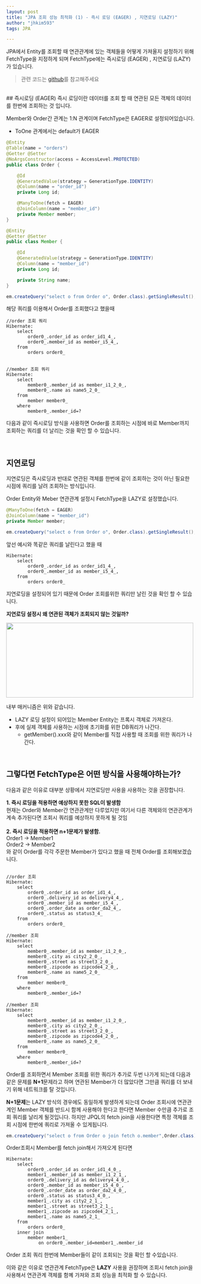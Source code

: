 ```yaml
---
layout: post
title: "JPA 조회 성능 최적화 (1) - 즉시 로딩 (EAGER) , 지연로딩 (LAZY)"
author: "jhkim593"
tags: JPA

---
```

JPA에서 Entity를 조회할 때 연관관계에 있는 객체들을 어떻게 가져올지 설정하기 위해 FetchType을 지정하게 되며 FetchType에는 즉시로딩 (EAGER) , 지연로딩 (LAZY)가 있습니다.

>관련 코드는 [github](https://github.com/jhkim593/blog_code/tree/master/jpa_entity_query)를 참고해주세요

<br>
## 즉시로딩 (EAGER)
즉시 로딩이란 데이터를 조회 할 때 연관된 모든 객체의 데이터를 한번에 조회하는 것 입니다.

Member와 Order간 관계는 1:N 관계이며 FetchType은 EAGER로 설정되어있습니다.
  - ToOne 관계에서는 default가 EAGER

~~~java
@Entity
@Table(name = "orders")
@Getter @Setter
@NoArgsConstructor(access = AccessLevel.PROTECTED)
public class Order {

    @Id
    @GeneratedValue(strategy = GenerationType.IDENTITY)
    @Column(name = "order_id")
    private Long id;

    @ManyToOne(fetch = EAGER)
    @JoinColumn(name = "member_id")
    private Member member;
}

@Entity
@Getter @Setter
public class Member {

    @Id
    @GeneratedValue(strategy = GenerationType.IDENTITY)
    @Column(name = "member_id")
    private Long id;

    private String name;
}
~~~

~~~java
em.createQuery("select o from Order o", Order.class).getSingleResult();
~~~
해당 쿼리를 이용해서 Order를 조회했다고 했을때

~~~console
//order 조회 쿼리
Hibernate:
    select
        order0_.order_id as order_id1_4_,
        order0_.member_id as member_i5_4_,
    from
        orders order0_


//member 조회 쿼리
Hibernate:
    select
        member0_.member_id as member_i1_2_0_,
        member0_.name as name5_2_0_
    from
        member member0_
    where
        member0_.member_id=?

~~~

다음과 같이 즉시로딩 방식을 사용하면 Order를 조회하는 시점에 바로 Member까지 조회하는 쿼리를 더 날리는 것을 확인 할 수 있습니다.

<br>

## 지연로딩

지연로딩은 즉시로딩과 반대로 연관된 객체를 한번에 같이 조회하는 것이 아닌 필요한 시점에 쿼리를 날려 조회하는 방식입니다.

Order Entity와 Meber 연관관계 설정시 FetchType을 LAZY로 설정했습니다.
~~~java
@ManyToOne(fetch = EAGER)
@JoinColumn(name = "member_id")
private Member member;
~~~

~~~java
em.createQuery("select o from Order o", Order.class).getSingleResult();
~~~

앞선 예시와 똑같은 쿼리를 날린다고 했을 때

~~~console
Hibernate:
    select
        order0_.order_id as order_id1_4_,
        order0_.member_id as member_i5_4_,
    from
        orders order0_
~~~
지연로딩을 설정되어 있기 때문에 Order 조회를위한 쿼리만 날린 것을 확인 할 수 있습니다.

**지연로딩 설정시 왜 연관된 객체가 조회되지 않는 것일까?**
<br>

<img src="https://user-images.githubusercontent.com/53510936/229337842-787e8f37-3eb1-43af-ac5d-e8d8262697a0.png"  width="500" height="200"/>

내부 매커니즘은 위와 같습니다.

- LAZY 로딩 설정이 되어있는 Member Entity는 프록시 객체로 가져온다.
- 후에 실제 객체를 사용하는 시점에 초기화를 위한 DB쿼리가 나간다.
  - getMember().xxx와 같이 Member를 직접 사용할 때 조회를 위한 쿼리가 나간다.

<br>

## 그렇다면 FetchType은 어떤 방식을 사용해야하는가?

다음과 같은 이유로 대부분 상황에서 지연로딩만 사용을 사용하는 것을 권장합니다.

**1. 즉시 로딩을 적용하면 예상하지 못한 SQL이 발생함** <br>
현재는 Order와 Member간 연관관계만 다루었지만 여기서 다른 객체와의 연관관계가 계속 추가된다면 조회시 쿼리를 예상하지 못하게 될 것임
<br>
<br>
**2. 즉시 로딩을 적용하면 n+1문제가 발생함.**<br>
Order1 -> Member1 <br>
Order2 -> Member2 <br>
와 같이 Order를 각각 주문한 Member가 있다고 했을 때 전체 Order를 조회해보겠습니다.

~~~console

//order 조회
Hibernate:
    select
        order0_.order_id as order_id1_4_,
        order0_.delivery_id as delivery4_4_,
        order0_.member_id as member_i5_4_,
        order0_.order_date as order_da2_4_,
        order0_.status as status3_4_
    from
        orders order0_

//member 조회
Hibernate:
    select
        member0_.member_id as member_i1_2_0_,
        member0_.city as city2_2_0_,
        member0_.street as street3_2_0_,
        member0_.zipcode as zipcode4_2_0_,
        member0_.name as name5_2_0_
    from
        member member0_
    where
        member0_.member_id=?

//member 조회
Hibernate:
    select
        member0_.member_id as member_i1_2_0_,
        member0_.city as city2_2_0_,
        member0_.street as street3_2_0_,
        member0_.zipcode as zipcode4_2_0_,
        member0_.name as name5_2_0_
    from
        member member0_
    where
        member0_.member_id=?

~~~
Order를 조회하면서 Member 조회를 위한 쿼리가 추가로 두번 나가게 되는데 다음과 같은 문제를 **N+1**문제라고 하며 연관된 Member가 더 많았다면 그만큼 쿼리를 더 보내기 위해 네트워크를 탈 것입니다.

**N+1문제**는 LAZY 방식의 경우에도 동일하게  발생하게 되는데
Order 조회시에 연관관계인 Member 객체를 반드시 함께 사용해야 한다고 한다면 Member 수만큼 추가로 조회 쿼리를 날리게 될것입니다. 하지만 JPQL의 fetch join을 사용한다면 특정 객체를 조회 시점에 한번에 쿼리로 가져올 수 있게됩니다.

~~~java
em.createQuery("select o from Order o join fetch o.member",Order.class).getResultList();
~~~
Order조회시 Member를 fetch join해서 가져오게 된다면
~~~console
Hibernate:
    select
        order0_.order_id as order_id1_4_0_,
        member1_.member_id as member_i1_2_1_,
        order0_.delivery_id as delivery4_4_0_,
        order0_.member_id as member_i5_4_0_,
        order0_.order_date as order_da2_4_0_,
        order0_.status as status3_4_0_,
        member1_.city as city2_2_1_,
        member1_.street as street3_2_1_,
        member1_.zipcode as zipcode4_2_1_,
        member1_.name as name5_2_1_
    from
        orders order0_
    inner join
        member member1_
            on order0_.member_id=member1_.member_id

~~~
Order 조회 쿼리 한번에 Member들이 같이 조회되는 것을 확인 할 수있습니다.

이와 같은 이유로 연관관계 FetchType은 **LAZY** 사용을 권장하며 조회시 fetch join을 사용해서 연관관계 객체를 함꼐 가져와 조회 성능을 최적화 할 수 있습니다.
